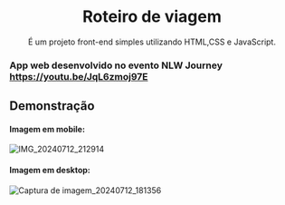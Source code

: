 
<h1 align="center"> Roteiro de viagem </h1>
<p align="center"> É um projeto front-end simples utilizando HTML,CSS e JavaScript.</p>


### App web desenvolvido no evento NLW Journey https://youtu.be/JqL6zmoj97E 

## Demonstração
#### Imagem  em mobile:
![IMG_20240712_212914](https://github.com/user-attachments/assets/d02642d1-cdc4-4d8d-9dd9-24103389d990)
#### Imagem em desktop:
![Captura de imagem_20240712_181356](https://github.com/user-attachments/assets/b957ecdb-aa0d-4e1c-9a65-024d7506df82)

